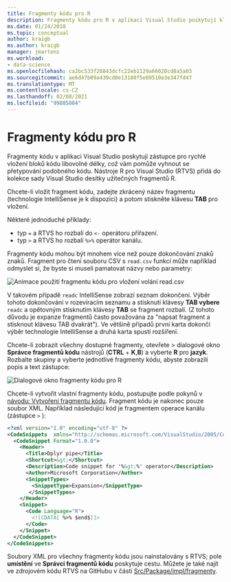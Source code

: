 ```yaml
---
title: Fragmenty kódu pro R
description: Fragmenty kódu pro R v aplikaci Visual Studio poskytují klávesové zkratky pro rychlé vložení bloků kódu libovolné délky, což vám pomůže vyhnout se přetypování podobného kódu.
ms.date: 01/24/2018
ms.topic: conceptual
author: kraigb
ms.author: kraigb
manager: jmartens
ms.workload:
- data-science
ms.openlocfilehash: ca2bc533f26843dcfc22eb1129a66020cd8a5a03
ms.sourcegitcommit: ae6d47b09a439cd0e13180f5e89510e3e347fd47
ms.translationtype: MT
ms.contentlocale: cs-CZ
ms.lasthandoff: 02/08/2021
ms.locfileid: "99885804"
---
```

# <a name="code-snippets-for-r"></a>Fragmenty kódu pro R

Fragmenty kódu v aplikaci Visual Studio poskytují zástupce pro rychlé vložení bloků kódu libovolné délky, což vám pomůže vyhnout se přetypování podobného kódu. Nástroje R pro Visual Studio (RTVS) přidá do kolekce sady Visual Studio desítky užitečných fragmentů R.

Chcete-li vložit fragment kódu, zadejte zkrácený název fragmentu (technologie IntelliSense je k dispozici) a potom stiskněte klávesu **TAB** pro vložení.

Některé jednoduché příklady:

- typ `=` a RTVS ho rozbalí do `<-` operátoru přiřazení.
- typ `>` a RTVS ho rozbalí `%>%` operátor kanálu.

Fragmenty kódu mohou být mnohem více než pouze dokončování znaků znaků. Fragment pro čtení souboru CSV s `read.csv` funkcí může například odmyslet si, že byste si museli pamatovat názvy nebo parametry:

![Animace použití fragmentu kódu pro vložení volání read.csv](media/code-snippet-expansion.gif)

V takovém případě `readc` IntelliSense zobrazí seznam dokončení. Výběr tohoto dokončování v rozevíracím seznamu a stisknutí klávesy **TAB vybere** `readc` a opětovným stisknutím klávesy **TAB** se fragment rozbalí. (Z tohoto důvodu je expanze fragmentů často považována za "napsat fragment a stisknout klávesu TAB dvakrát"). Ve většině případů první karta dokončí výběr technologie IntelliSense a druhá karta spustí rozšíření.

Chcete-li zobrazit všechny dostupné fragmenty, otevřete   >  dialogové okno **Správce fragmentů kódu** nástrojů (**CTRL** + **K**,**B**) a vyberte **R** pro **jazyk**. Rozbalte skupiny a vyberte jednotlivé fragmenty kódu, abyste zobrazili popis a text zástupce:

![Dialogové okno fragmenty kódu pro R](media/code-snippet-dialog.png)

Chcete-li vytvořit vlastní fragmenty kódu, postupujte podle pokynů v [návodu: Vytvoření fragmentu kódu](../ide/walkthrough-creating-a-code-snippet.md). Fragment kódu je nakonec pouze soubor XML. Například následující kód je fragmentem operace kanálu (zástupce `>` ):

```xml
<?xml version="1.0" encoding="utf-8" ?>
<CodeSnippets  xmlns="http://schemas.microsoft.com/VisualStudio/2005/CodeSnippet">
  <CodeSnippet Format="1.0.0">
    <Header>
      <Title>Dplyr pipe</Title>
      <Shortcut>&gt;</Shortcut>
      <Description>Code snippet for '%&gt;%' operator</Description>
      <Author>Microsoft Corporation</Author>
      <SnippetTypes>
        <SnippetType>Expansion</SnippetType>
       </SnippetTypes>
    </Header>
    <Snippet>
      <Code Language="R">
        <![CDATA[ %>% $end$]]>
      </Code>
    </Snippet>
  </CodeSnippet>
</CodeSnippets>
```

Soubory XML pro všechny fragmenty kódu jsou nainstalovány s RTVS; pole **umístění** ve **Správci fragmentů kódu** poskytuje cestu. Můžete je také najít ve zdrojovém kódu RTVS na GitHubu v části [Src/Package/impl/fragmenty](https://github.com/Microsoft/RTVS/tree/master/src/Package/Impl/Snippets).
